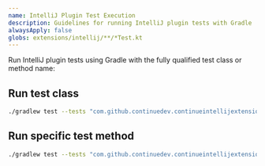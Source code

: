 ```yaml
---
name: IntelliJ Plugin Test Execution
description: Guidelines for running IntelliJ plugin tests with Gradle
alwaysApply: false
globs: extensions/intellij/**/*Test.kt
---
```


Run IntelliJ plugin tests using Gradle with the fully qualified test class or method name:

## Run test class

```bash
./gradlew test --tests "com.github.continuedev.continueintellijextension.unit.ApplyToFileHandlerTest"
```

## Run specific test method

```bash
./gradlew test --tests "com.github.continuedev.continueintellijextension.unit.ApplyToFileHandlerTest.should*"
```
